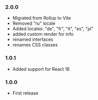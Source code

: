 ### 2.0.0
- Migrated from Rollup to Vite
- Removed "ru" locale
- Added locales: "de", "fr", "it", "es", "pl"
- added custom render for info
- renamed interfaces
- renames CSS classes

### 1.0.1
- Added support for React 18


### 1.0.0
- First release
